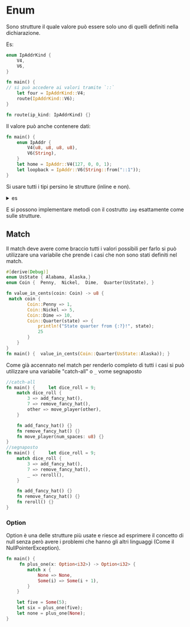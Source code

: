 # Enum

Sono strutture il quale valore può essere solo uno di quelli definiti nella dichiarazione.

Es:
```rust
enum IpAddrKind {
    V4,
    V6,
}

fn main() {
// si può accedere ai valori tramite `::`
    let four = IpAddrKind::V4;
    route(IpAddrKind::V6);
}

fn route(ip_kind: IpAddrKind) {}

```

Il valore può anche contenere dati:

```rust
fn main() {
    enum IpAddr {
        V4(u8, u8, u8, u8),
        V6(String),
    }
    let home = IpAddr::V4(127, 0, 0, 1);
    let loopback = IpAddr::V6(String::from("::1"));
}
```

Si usare tutti i tipi persino le strutture (inline e non).

<details>
<summary>
es
</summary>

```rust
enum Message {
    Quit,
    Move { x: i32, y: i32 },
    Write(String),
    ChangeColor(i32, i32, i32),
}

fn main() {}
```

</details>

E si possono implementare metodi con il costrutto `imp` esattamente come sulle strutture.


## Match

Il match deve avere come braccio tutti i valori possibili per farlo si può utilizzare una variabile che prende i casi che non sono stati definiti nel match.


```rust
#[derive(Debug)]
enum UsState { Alabama, Alaska,}
enum Coin {  Penny,  Nickel,  Dime,  Quarter(UsState), }

fn value_in_cents(coin: Coin) -> u8 {
 match coin {
        Coin::Penny => 1,
        Coin::Nickel => 5,
        Coin::Dime => 10,
        Coin::Quarter(state) => {
            println!("State quarter from {:?}!", state);
            25
        }
    }
}
fn main() {  value_in_cents(Coin::Quarter(UsState::Alaska)); } 
```

Come già accennato nel match per renderlo completo di tutti i casi si può utilizzare una variabile "catch-all" o `_` vome segnaposto 

```rust
//catch-all
fn main() {     let dice_roll = 9;
    match dice_roll {
        3 => add_fancy_hat(),
        7 => remove_fancy_hat(),
        other => move_player(other),
    }

    fn add_fancy_hat() {}
    fn remove_fancy_hat() {}
    fn move_player(num_spaces: u8) {}
} 
//segnaposto
fn main() {     let dice_roll = 9;
    match dice_roll {
        3 => add_fancy_hat(),
        7 => remove_fancy_hat(),
        _ => reroll(),
    }

    fn add_fancy_hat() {}
    fn remove_fancy_hat() {}
    fn reroll() {}
} 
```
### Option

Option è una delle strutture più usate e riesce ad esprimere il concetto di null senza però avere i problemi che hanno gli altri linguaggi (Come il NullPointerException).

```rust
fn main() {
     fn plus_one(x: Option<i32>) -> Option<i32> {
        match x {
            None => None,
            Some(i) => Some(i + 1),
        }
    }

    let five = Some(5);
    let six = plus_one(five);
    let none = plus_one(None);
}
```


